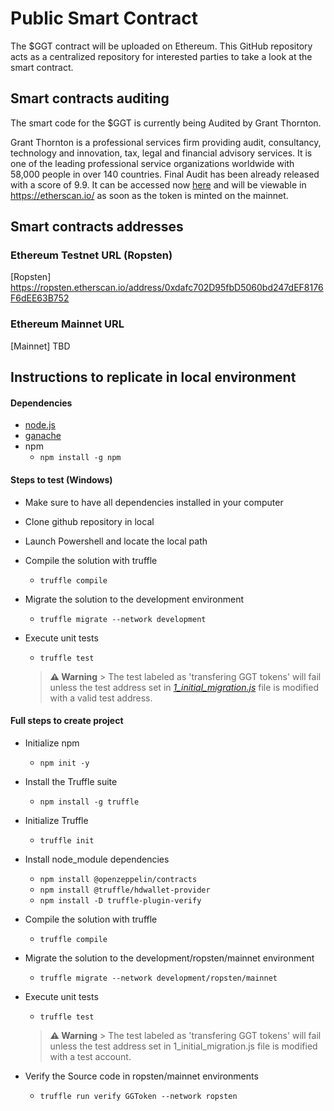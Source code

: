 # Public Smart Contract

The $GGT contract will be uploaded on Ethereum. This GitHub repository acts as a centralized repository for interested parties to take a look at the smart contract.

## Smart contracts auditing
The smart code for the $GGT is currently being Audited by Grant Thornton.

Grant Thornton is a professional services firm providing audit, consultancy, technology and innovation, tax, legal and financial advisory services. It is one of the leading professional service organizations worldwide with 58,000 people in over 140 countries.
Final Audit has been already released with a score of 9.9. It can be accessed now [here](https://drive.google.com/file/d/1Uxy_AiD-tbIuzwQhOQbulEZ7h6OHzBod/view?usp=sharing) and will be viewable in https://etherscan.io/ as soon as the token is minted on the mainnet.

## Smart contracts addresses

### Ethereum Testnet URL (Ropsten)
[Ropsten] https://ropsten.etherscan.io/address/0xdafc702D95fbD5060bd247dEF8176F6dEE63B752

### Ethereum Mainnet URL
[Mainnet] TBD


## Instructions to replicate in local environment

#### Dependencies
- [node.js](https://nodejs.org/en/download/)
- [ganache](https://trufflesuite.com/ganache/)
- npm 
    - ```npm install -g npm```


#### Steps to test (Windows)
- Make sure to have all dependencies installed in your computer
- Clone github repository in local
- Launch Powershell and locate the local path
- Compile the solution with truffle
    - ```truffle compile```
- Migrate the solution to the development environment
    - ```truffle migrate --network development```
- Execute unit tests
    - ```truffle test```

    > **⚠️ Warning**
        > The test labeled as 'transfering GGT tokens' will fail unless the test address set in [*1_initial_migration.js*](migrations/1_initial_migration.js) file is modified with a valid test address.

#### Full steps to create project
- Initialize npm
    - ```npm init -y```
- Install the Truffle suite
    - ```npm install -g truffle```
- Initialize Truffle
    - ```truffle init```
- Install node_module dependencies
    - ```npm install @openzeppelin/contracts```
    - ```npm install @truffle/hdwallet-provider```
    - ```npm install -D truffle-plugin-verify```

- Compile the solution with truffle
    - ```truffle compile```
- Migrate the solution to the development/ropsten/mainnet environment
    - ```truffle migrate --network development/ropsten/mainnet```
- Execute unit tests
    - ```truffle test```
    > **⚠️ Warning**
        > The test labeled as 'transfering GGT tokens' will fail unless the test address set in 1_initial_migration.js file is modified with a test account.
- Verify the Source code in ropsten/mainnet environments
    - ```truffle run verify GGToken --network ropsten```